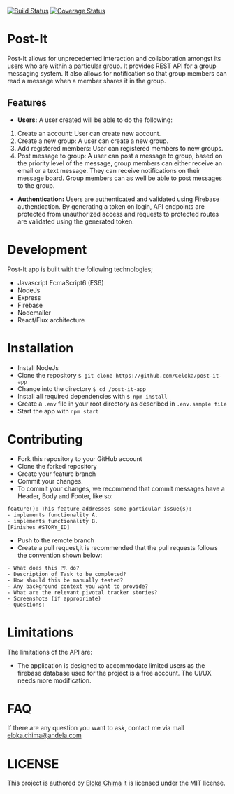 [![Build Status](https://travis-ci.org/Celoka/post-it-app.svg?branch=chore%2Ffeedback-implementation)](https://travis-ci.org/Celoka/post-it-app)
[![Coverage Status](https://coveralls.io/repos/github/Celoka/post-it-app/badge.svg?branch=chore%2Ffeedback-implementation)](https://coveralls.io/github/Celoka/post-it-app?branch=chore%2Fserver-side-test)
# Post-It

Post-It allows for unprecedented interaction and collaboration amongst its users who are within a particular group. It provides REST API for a group messaging system. It also allows for notification so that group members can read a message when a member shares it in the group. 

## Features

* **Users:** A user created will be able to do the following: 

1. Create an account: User can create new account.
2. Create a new group: A user can create a new group.
3. Add registered members: User can registered members to new groups.
4. Post message to group: A user can post a message to group, based on the priority level of the message, group members can either receive an email or a text message. They can receive notifications on their message board. Group members can as well be able to post messages to the group.


* **Authentication:**  Users are authenticated and validated using Firebase authentication. By generating a token on login, API endpoints are protected from unauthorized access and requests to protected routes are validated using the generated token.

# Development

Post-It app is built with the following technologies;

* Javascript EcmaScript6 (ES6)
* NodeJs
* Express
* Firebase
* Nodemailer
* React/Flux architecture

# Installation

* Install NodeJs
* Clone the repository `$ git clone https://github.com/Celoka/post-it-app`
* Change into the directory `$ cd /post-it-app`
* Install all required dependencies with `$ npm install`
* Create a `.env` file in your root directory as described in `.env.sample file`
* Start the app with `npm start`

# Contributing

* Fork this repository to your GitHub account
* Clone the forked repository
* Create your feature branch
* Commit your changes.
* To commit your changes, we recommend that commit messages have a Header, Body and Footer, like so:

```
feature(): This feature addresses some particular issue(s):
- implements functionality A.
- implements functionality B.
[Finishes #STORY_ID]
```

* Push to the remote branch
* Create a pull request,it is recommended that the pull requests follows the convention shown below:

```
- What does this PR do?
- Description of Task to be completed?
- How should this be manually tested?
- Any background context you want to provide?
- What are the relevant pivotal tracker stories?
- Screenshots (if appropriate)
- Questions:
```

# Limitations

The limitations of the API are:

* The application is designed to accommodate limited users as the firebase database used for the project is a free account. The UI/UX needs more modification.

# FAQ

If there are any question you want to ask, contact me via mail eloka.chima@andela.com

# LICENSE

This project is authored by [Eloka Chima](https://github.com/Celoka) it is licensed under the MIT license.